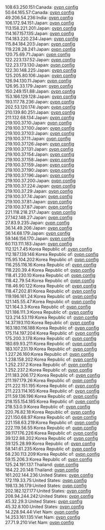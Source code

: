 108.63.250.151:Canada: [ovpn config](vpn/108_63_250_151.ovpn)  
50.64.165.57:Canada: [ovpn config](vpn/50_64_165_57.ovpn)  
49.206.54.236:India: [ovpn config](vpn/49_206_54_236.ovpn)  
106.172.94.151:Japan: [ovpn config](vpn/106_172_94_151.ovpn)  
113.158.221.201:Japan: [ovpn config](vpn/113_158_221_201.ovpn)  
114.167.157.135:Japan: [ovpn config](vpn/114_167_157_135.ovpn)  
114.183.220.234:Japan: [ovpn config](vpn/114_183_220_234.ovpn)  
115.84.184.203:Japan: [ovpn config](vpn/115_84_184_203.ovpn)  
119.228.28.241:Japan: [ovpn config](vpn/119_228_28_241.ovpn)  
120.75.69.71:Japan: [ovpn config](vpn/120_75_69_71.ovpn)  
122.223.137.52:Japan: [ovpn config](vpn/122_223_137_52.ovpn)  
122.23.173.130:Japan: [ovpn config](vpn/122_23_173_130.ovpn)  
122.30.148.225:Japan: [ovpn config](vpn/122_30_148_225.ovpn)  
125.205.80.106:Japan: [ovpn config](vpn/125_205_80_106.ovpn)  
126.94.130.11:Japan: [ovpn config](vpn/126_94_130_11.ovpn)  
126.95.33.179:Japan: [ovpn config](vpn/126_95_33_179.ovpn)  
150.249.151.88:Japan: [ovpn config](vpn/150_249_151_88.ovpn)  
153.166.129.128:Japan: [ovpn config](vpn/153_166_129_128.ovpn)  
193.117.78.236:Japan: [ovpn config](vpn/193_117_78_236.ovpn)  
202.53.120.174:Japan: [ovpn config](vpn/202_53_120_174.ovpn)  
210.139.80.251:Japan: [ovpn config](vpn/210_139_80_251.ovpn)  
211.132.68.134:Japan: [ovpn config](vpn/211_132_68_134.ovpn)  
219.100.37.10:Japan: [ovpn config](vpn/219_100_37_10.ovpn)  
219.100.37.100:Japan: [ovpn config](vpn/219_100_37_100.ovpn)  
219.100.37.103:Japan: [ovpn config](vpn/219_100_37_103.ovpn)  
219.100.37.11:Japan: [ovpn config](vpn/219_100_37_11.ovpn)  
219.100.37.126:Japan: [ovpn config](vpn/219_100_37_126.ovpn)  
219.100.37.131:Japan: [ovpn config](vpn/219_100_37_131.ovpn)  
219.100.37.154:Japan: [ovpn config](vpn/219_100_37_154.ovpn)  
219.100.37.158:Japan: [ovpn config](vpn/219_100_37_158.ovpn)  
219.100.37.159:Japan: [ovpn config](vpn/219_100_37_159.ovpn)  
219.100.37.190:Japan: [ovpn config](vpn/219_100_37_190.ovpn)  
219.100.37.196:Japan: [ovpn config](vpn/219_100_37_196.ovpn)  
219.100.37.200:Japan: [ovpn config](vpn/219_100_37_200.ovpn)  
219.100.37.224:Japan: [ovpn config](vpn/219_100_37_224.ovpn)  
219.100.37.29:Japan: [ovpn config](vpn/219_100_37_29.ovpn)  
219.100.37.74:Japan: [ovpn config](vpn/219_100_37_74.ovpn)  
219.100.37.81:Japan: [ovpn config](vpn/219_100_37_81.ovpn)  
219.100.37.87:Japan: [ovpn config](vpn/219_100_37_87.ovpn)  
221.118.218.217:Japan: [ovpn config](vpn/221_118_218_217.ovpn)  
27.142.148.27:Japan: [ovpn config](vpn/27_142_148_27.ovpn)  
27.83.9.235:Japan: [ovpn config](vpn/27_83_9_235.ovpn)  
36.14.49.206:Japan: [ovpn config](vpn/36_14_49_206.ovpn)  
36.14.68.179:Japan: [ovpn config](vpn/36_14_68_179.ovpn)  
59.146.156.170:Japan: [ovpn config](vpn/59_146_156_170.ovpn)  
60.113.111.183:Japan: [ovpn config](vpn/60_113_111_183.ovpn)  
112.121.7.45:Korea Republic of: [ovpn config](vpn/112_121_7_45.ovpn)  
112.187.139.146:Korea Republic of: [ovpn config](vpn/112_187_139_146.ovpn)  
115.95.104.202:Korea Republic of: [ovpn config](vpn/115_95_104_202.ovpn)  
116.255.116.16:Korea Republic of: [ovpn config](vpn/116_255_116_16.ovpn)  
118.220.39.4:Korea Republic of: [ovpn config](vpn/118_220_39_4.ovpn)  
118.41.230.10:Korea Republic of: [ovpn config](vpn/118_41_230_10.ovpn)  
118.42.79.54:Korea Republic of: [ovpn config](vpn/118_42_79_54.ovpn)  
118.46.90.122:Korea Republic of: [ovpn config](vpn/118_46_90_122.ovpn)  
118.47.202.81:Korea Republic of: [ovpn config](vpn/118_47_202_81.ovpn)  
119.196.161.24:Korea Republic of: [ovpn config](vpn/119_196_161_24.ovpn)  
121.145.55.47:Korea Republic of: [ovpn config](vpn/121_145_55_47.ovpn)  
121.164.3.3:Korea Republic of: [ovpn config](vpn/121_164_3_3.ovpn)  
121.186.111.3:Korea Republic of: [ovpn config](vpn/121_186_111_3.ovpn)  
123.214.53.119:Korea Republic of: [ovpn config](vpn/123_214_53_119.ovpn)  
14.37.193.110:Korea Republic of: [ovpn config](vpn/14_37_193_110.ovpn)  
163.180.116.188:Korea Republic of: [ovpn config](vpn/163_180_116_188.ovpn)  
175.114.197.204:Korea Republic of: [ovpn config](vpn/175_114_197_204.ovpn)  
175.200.3.178:Korea Republic of: [ovpn config](vpn/175_200_3_178.ovpn)  
180.69.93.211:Korea Republic of: [ovpn config](vpn/180_69_93_211.ovpn)  
183.107.231.19:Korea Republic of: [ovpn config](vpn/183_107_231_19.ovpn)  
1.227.26.160:Korea Republic of: [ovpn config](vpn/1_227_26_160.ovpn)  
1.238.158.202:Korea Republic of: [ovpn config](vpn/1_238_158_202.ovpn)  
1.252.237.2:Korea Republic of: [ovpn config](vpn/1_252_237_2.ovpn)  
1.252.237.2:Korea Republic of: [ovpn config](vpn/1_252_237_2.ovpn)  
211.183.206.172:Korea Republic of: [ovpn config](vpn/211_183_206_172.ovpn)  
211.197.179.26:Korea Republic of: [ovpn config](vpn/211_197_179_26.ovpn)  
211.222.151.195:Korea Republic of: [ovpn config](vpn/211_222_151_195.ovpn)  
211.223.114.165:Korea Republic of: [ovpn config](vpn/211_223_114_165.ovpn)  
211.59.136.196:Korea Republic of: [ovpn config](vpn/211_59_136_196.ovpn)  
218.155.154.185:Korea Republic of: [ovpn config](vpn/218_155_154_185.ovpn)  
218.53.0.9:Korea Republic of: [ovpn config](vpn/218_53_0_9.ovpn)  
220.76.82.18:Korea Republic of: [ovpn config](vpn/220_76_82_18.ovpn)  
221.150.68.97:Korea Republic of: [ovpn config](vpn/221_150_68_97.ovpn)  
221.158.63.219:Korea Republic of: [ovpn config](vpn/221_158_63_219.ovpn)  
222.119.56.55:Korea Republic of: [ovpn config](vpn/222_119_56_55.ovpn)  
39.117.176.226:Korea Republic of: [ovpn config](vpn/39_117_176_226.ovpn)  
39.122.88.202:Korea Republic of: [ovpn config](vpn/39_122_88_202.ovpn)  
39.125.28.99:Korea Republic of: [ovpn config](vpn/39_125_28_99.ovpn)  
58.141.61.235:Korea Republic of: [ovpn config](vpn/58_141_61_235.ovpn)  
58.230.113.209:Korea Republic of: [ovpn config](vpn/58_230_113_209.ovpn)  
59.15.206.3:Korea Republic of: [ovpn config](vpn/59_15_206_3.ovpn)  
125.24.191.137:Thailand: [ovpn config](vpn/125_24_191_137.ovpn)  
184.22.20.148:Thailand: [ovpn config](vpn/184_22_20_148.ovpn)  
161.202.144.236:United States: [ovpn config](vpn/161_202_144_236.ovpn)  
172.119.33.75:United States: [ovpn config](vpn/172_119_33_75.ovpn)  
198.13.36.179:United States: [ovpn config](vpn/198_13_36_179.ovpn)  
202.182.127.177:United States: [ovpn config](vpn/202_182_127_177.ovpn)  
208.94.244.242:United States: [ovpn config](vpn/208_94_244_242.ovpn)  
45.32.29.3:United States: [ovpn config](vpn/45_32_29_3.ovpn)  
45.32.8.100:United States: [ovpn config](vpn/45_32_8_100.ovpn)  
14.228.94.44:Viet Nam: [ovpn config](vpn/14_228_94_44.ovpn)  
14.253.161.135:Viet Nam: [ovpn config](vpn/14_253_161_135.ovpn)  
27.71.9.210:Viet Nam: [ovpn config](vpn/27_71_9_210.ovpn)  
